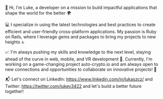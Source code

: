 🚀 Hi, I'm Luke, a developer on a mission to build impactful applications that shape the world for the better 🌍

💻 I specialize in using the latest technologies and best practices to create efficient and user-friendly cross-platform applications. My passion is Ruby on Rails, where I leverage gems and packages to bring my projects to new heights 🔝

📈 I'm always pushing my skills and knowledge to the next level, staying ahead of the curve in web, mobile, and VR development 🚀. Currently, I'm working on a game-changing project auto-crypto.io and am always open to new connections and opportunities to collaborate on innovative projects! 🤝

📬 Let's connect on LinkedIn: https://www.linkedin.com/in/lukaszcz/ and Twitter: https://twitter.com/lukev3422 and let's build a better future together!
